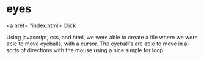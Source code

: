 # eyes
<a href= "index.html> Click </a>
<p> Using javascript, css, and html, we were able to create a file where we were able to move eyeballs, with a cursor. The eyeball's are able to move in all sorts of directions with the mouse using a nice simple for loop. </p>
